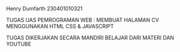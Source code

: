 Henry Dumfarth 230401010321

TUGAS UAS PEMROGRAMAN WEB : MEMBUAT HALAMAN CV MENGGUNAKAN HTML CSS & JAVASCRIPT 

TUGAS DIKERJAKAN SECARA MANDIRI BELAJAR DARI MATERI DAN YOUTUBE 
